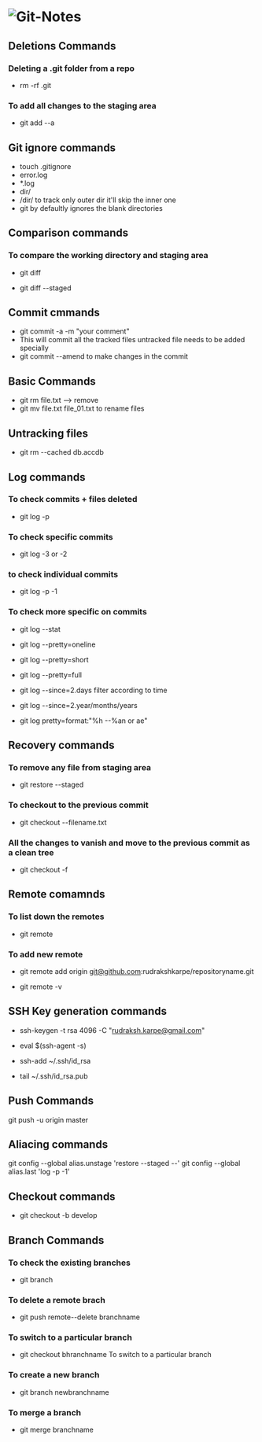 # ![Git-Notes](https://github.com/rudrakshkarpe/Git-Notes/)  

## Deletions Commands

### Deleting a .git folder from a repo
- rm -rf .git 

### To add all changes to the staging area
- git add --a 

## Git ignore commands
- touch .gitignore
- error.log
- *.log
- dir/
- /dir/ to track only outer dir it'll skip the inner one
- git by defaultly ignores the blank directories

## Comparison commands

### To compare the working  directory and staging area
- git diff 

- git diff --staged

## Commit cmmands
- git commit -a -m "your comment"
- This will commit all the tracked files untracked file needs to be added specially
- git commit --amend   to make changes in the commit

## Basic Commands 
- git rm file.txt --> remove
- git mv file.txt file_01.txt  to rename files

## Untracking files

- git rm --cached db.accdb 

## Log commands

### To check commits + files deleted
- git log -p  

### To check specific commits
- git log -3 or -2 

### to check individual commits
- git log -p -1  

### To check more specific on commits
- git log --stat  

- git log --pretty=oneline
- git log --pretty=short
- git log --pretty=full
- git log --since=2.days  filter according to time
- git log --since=2.year/months/years
- git log pretty=format:"%h --%an or ae"



## Recovery commands

### To remove any file from staging area
- git restore --staged  

### To checkout to the previous commit
- git checkout --filename.txt 

### All the changes to vanish and move to the previous commit as a clean tree
- git checkout -f  


## Remote comamnds 

### To list down the remotes
- git remote

### To add new remote
- git remote add origin git@github.com:rudrakshkarpe/repositoryname.git


- git remote -v

## SSH Key generation commands

- ssh-keygen -t rsa 4096 -C "rudraksh.karpe@gmail.com"

- eval $(ssh-agent -s)

- ssh-add ~/.ssh/id_rsa

- tail ~/.ssh/id_rsa.pub

## Push Commands 
git push -u origin master

## Aliacing commands
git config --global alias.unstage 'restore --staged --'
git config --global alias.last 'log -p -1'

## Checkout commands

- git checkout -b develop 

## Branch Commands
### To check the existing branches
- git branch 

### To delete a remote brach
- git push remote--delete branchname  

### To switch to a particular branch
- git checkout bhranchname  To switch to a particular branch

### To create a new branch
- git branch newbranchname  

### To merge a branch
- git merge branchname  


